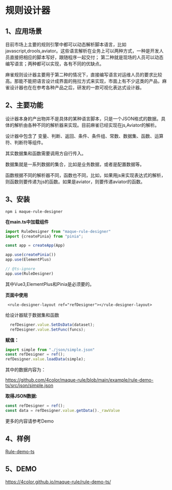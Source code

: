 # 规则设计器

## 1、应用场景

目前市场上主要的规则引擎中都可以动态解析脚本语言，比如javascript,drools,aviator。这些语言解析在业务上可以两种方式，一种是开发人员直接把相应的脚本写好，跟随程序一起交付； 第二种就是现场的人员可以动态编写语言；两种都可以实现，各有不同的优缺点。



麻雀规则设计器主要用于第二种的情况下，直接编写语言对运维人员的要求比较高。那能不能把语言设计成界面的拖拉方式来实现，市面上有不少这类的产品，麻雀设计器也在在参考各种产品之后，研发的一款可视化表达式设计器。

## 2、主要功能

设计器本身的产出物并不是具体的某种语言脚本，只是一个JSON格式的数据。具体的解析由各种不同的解析器来实现。目前麻雀已经实现在js,Aviator的解析。

设计器中包含了 变量、判断、返回、条件、条件组、常数、数据集、函数、运算符、判断符等组件。

其实数据集和函数需要调用方自行传入。

数据集就是一系列数据的集合，比如是业务数据，或者是配置数据等。

函数根据不同的解析器不同，函数也不同，比如，如果用js来实现表达式的解析，则函数则要传递为js的函数。如果是aviator，则要传递aviator的函数。

## 3、安装

```shell
npm i maque-rule-designer
```

**在main.ts中加载组件**

```typescript
import RuleDesigner from "maque-rule-designer"
import {createPinia} from "pinia";

const app = createApp(App)

app.use(createPinia())
app.use(ElementPlus)

// @ts-ignore
app.use(RuleDesigner)
```



其中Vue3,ElementPlus和Pinia是必须要的。

**页面中使用**

```vue
 <rule-designer-layout ref="refDesigner"></rule-designer-layout>
```

给设计器赋于数据集和函数

```typescript
  refDesigner.value.SetDsData(dataset);
  refDesigner.value.SetFunc(funcs);
```

**赋值：**

```typescript
import simple from "./json/simple.json"
const refDesigner = ref();
refDesigner.value.loadData(simple);
```



其中的数据内容为：

https://github.com/4color/maque-rule/blob/main/example/rule-demo-ts/src/json/simple.json

**取得JSON数据:**

```typescript
const refDesigner = ref();
const data = refDesigner.value.getData()._rawValue
```



更多的内容请参考Demo

## 4、样例

[Rule-demo-ts](https://github.com/4color/maque-rule/tree/main/example/rule-demo-ts)

## 5、DEMO

https://4color.github.io/maque-rule/rule-demo-ts/